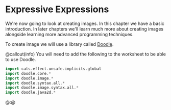 # Expressive Expressions

We're now going to look at creating images. 
In this chapter we have a basic introduction.
In later chapters we'll learn much more about creating images alongside learning more advanced programming techniques.

To create image we will use a library called [Doodle](https://www.creativescala.org/doodle/).

@callout(info)
You will need to add the following to the worksheet to be able to use Doodle.

```scala mdoc:silent
import cats.effect.unsafe.implicits.global
import doodle.core.*
import doodle.image.*
import doodle.syntax.all.*
import doodle.image.syntax.all.*
import doodle.java2d.*
```
@:@


